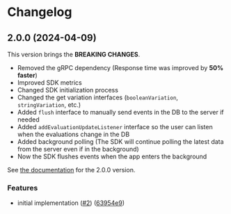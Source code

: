 # Changelog

## 2.0.0 (2024-04-09)

This version brings the **BREAKING CHANGES**.

- Removed the gRPC dependency (Response time was improved by **50% faster**)
- Improved SDK metrics
- Changed SDK initialization process
- Changed the get variation interfaces (`booleanVariation`, `stringVariation`, etc.)
- Added `flush` interface to manually send events in the DB to the server if needed
- Added `addEvaluationUpdateListener` interface so the user can listen when the evaluations change in the DB
- Added background polling (The SDK will continue polling the latest data from the server even if in the background)
- Now the SDK flushes events when the app enters the background

See [the documentation](https://docs.bucketeer.io/sdk/client-side/flutter) for the 2.0.0 version.

### Features

* initial implementation ([#2](https://github.com/bucketeer-io/flutter-client-sdk/issues/2)) ([63954e9](https://github.com/bucketeer-io/flutter-client-sdk/commit/63954e9584c1c929258541b3f63e781df0440ff5))
